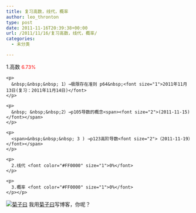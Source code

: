 ```yaml
---
title: 复习高数，线代，概率
author: leo_thronton
type: post
date: 2011-11-16T20:39:38+00:00
url: /2011/11/16/复习高数，线代，概率/
categories:
  - 未分类

---
```

<div class="PublishedByWebStory-[6]1_D5169F48C998417CBC2B039DF2F3656B_9DB52A590D054B44BC7C862D0DC4F5EB">
  <div>
    <p>
      1.高数 <font color="#FF0000" size="2">6.73%</font>
    </p>
    
    <p>
      &nbsp;&nbsp;&nbsp; 1）→极限存在准则 p64&nbsp;<font size="1">2011年11月13日(复习：2011年11月14日)</font>
    </p>
    
    <p>
      &nbsp; &nbsp;&nbsp;2）→p105导数的概念<span><font size="2">(2011-11-15)</font></span>
    </p>
    
    <p>
      <span>&nbsp;&nbsp;&nbsp; 3 ) →p123高阶导数<font size="2">（2011-11-19）</font></span>
    </p>
    
    <p>
      2.线代 <font color="#FF0000" size="1">0%</font>
    </p>
    
    <p>
      3.概率 <font color="#FF0000" size="1">0%</font>
    </p></p>
  </div>
  
  <div class="PoweredByWebStory" style="margin-top:15px;margin-bottom:10px;">
    <a target="_blank" href="http://sns.juziyue.com/webinvite.php?u=337" rel="noopener noreferrer"><img src="http://image.juziyue.com/WebStoryLogo24.png" alt="菊子曰" style="border:0;" /></a>&nbsp;我用<a target="_blank" href="http://sns.juziyue.com/webinvite.php?u=337" rel="noopener noreferrer">菊子曰</a>写博客，你呢？
  </div>
</div>